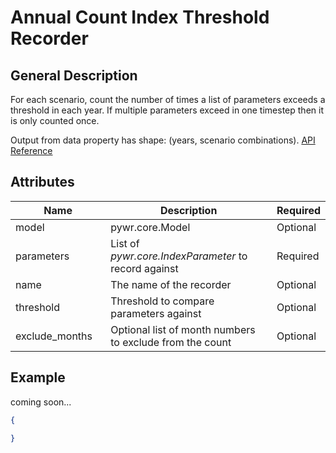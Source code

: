 # Annual Count Index Threshold Recorder

## General Description

For each scenario, count the number of times a list of parameters exceeds a threshold in each year. If multiple parameters exceed in one timestep then it is only counted once.

Output from data property has shape: (years, scenario combinations). [API Reference](https://pywr.github.io/pywr-docs/master/api/generated/pywr.recorders.AnnualCountIndexThresholdRecorder.html)

## Attributes

<table><thead><tr><th width="175">Name</th><th width="395">Description</th><th>Required</th></tr></thead><tbody><tr><td>model</td><td>pywr.core.Model</td><td>Optional</td></tr><tr><td>parameters</td><td>List of <em>pywr.core.IndexParameter</em> to record against</td><td>Required</td></tr><tr><td>name</td><td>The name of the recorder</td><td>Optional</td></tr><tr><td>threshold</td><td>Threshold to compare parameters against</td><td>Optional</td></tr><tr><td>exclude_months</td><td>Optional list of month numbers to exclude from the count</td><td>Optional</td></tr></tbody></table>

## Example

coming soon...

```json
{

}
```
